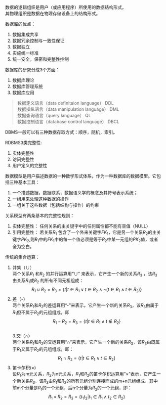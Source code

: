 数据的逻辑组织是用户（或应用程序）所使用的数据结构形式。  
其物理组织是数据在物理存储设备上的结构形式。  

数据库的优点：  
1. 数据集成共享  
2. 数据冗余控制与一致性保证  
3. 数据独立  
4. 实施统一标准  
5. 统一安全，保密和完整性控制  


数据库的研究分成3个方面：　　


1. 数据库理论　　
2. 数据库管理系统　　
3. 数据库应用　　


> 数据定义语言（data definitaion language） DDL  
> 数据操纵语言（data manipulation language） DML  
> 数据查询语言（query language） QL  
> 数据控制语言（database control language） DBCL  

DBMS一般可以有三种数据存取方式：顺序，随机，索引。  

RDBMS3类完整性:  
1. 实体完整性  
2. 访问完整性  
3. 用户定义的完整性  


数据模型是用户描述数据的一种数学形式体系，作为一种数据库的数据模型。它包括三种基本工具：  
1. 一个描述数据，数据联系，数据语义学的概念及其符号表示系统；  
2. 一组用来处理这种数据的操作  
3. 一组关于这些数据（包括结构与操作）的约束  


关系模型有两条基本的完整性规则：  
1. 实体完整性： 任何关系的主关键字中的任何属性都不能有空值（NULL）  
2. 引用完整性：  若关系$R_1$ 包含了一个外来关键字$FK_1$，它是另一个关系$R_2$的主关键字$PK_2$,则$R_1$中的$FK_1$中的每一个值必须是等于$R_2$中某一元组的$PK_2$值，或者全为空白。


传统的集合运算：  
1. 并集（$\cup$）    
两个关系$R_1$ 和$R_2$ 的并行运算用“$\cup$” 来表示，它产生一个新的关系$R_3$ ，该$R_3$ 由关系$R_1$或$R_2$ 的所有不同元祖组成：  
$$R_1 \cup R_2=R_3=\{t | t \in R_1 \lor t \in R_2 \land\lnot(t \in R_1 \land t \in R_2)\}$$  
2. 差（-）  
两个关系$R_1$和$R_2$的差运算用“-”来表示，它产生一个新的关系$R_3$，该$R_3$由属于$R_1$但不属于$R_2$的元组组成，即
$$R_1-R_2=R_3=\{t|t \in R_1 \land t \notin R_2\}$$  
3.交（$\cap$）  
两个关系$R_1$和$R_2$的交运算用“$\cap$”来表示，它产生一个新的关系$R_3$，该$R_3$由既属于$R_1$又属于$R_2$的元组组成，即：  
$$R_1 \cap R_2 =\{t|t \in R_1 \land t \in R_2\}$$  
4. 笛卡尔积($\times$)  
设$R_1$为m元关系，$R_2$为n元关系，$R_1$和$R_2$的笛卡尔积运算用“$\times$”表示，它产生一个新关系$R_3$，该$R_3$由$R_1$和$R_2$的所有元组分别连接而成的m+n元组组成，其中前m个分量是$R_1$的一个元组，后n个分量为$R_2$的一个元组，即：  
$$R_1 \times R_2 =R_3 =\{t_1t_2 | t_1 \in R_1 \land t_2 \in R_2\}$$






